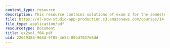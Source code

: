 ```yaml
---
content_type: resource
description: This resource contains solutions of exam 2 for the semester, fall 2004.
file: https://ol-ocw-studio-app-production.s3.amazonaws.com/courses/14-30-introduction-to-statistical-method-in-economics-spring-2006/22649388964d9f854e5389bd7037e8dd_ex2sol_f04.pdf
file_type: application/pdf
resourcetype: Document
title: ex2sol_f04.pdf
uid: 22649388-964d-9f85-4e53-89bd7037e8dd
---
```

